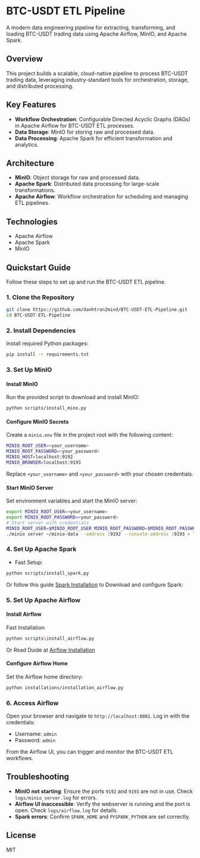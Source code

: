 
# BTC-USDT ETL Pipeline

A modern data engineering pipeline for extracting, transforming, and loading BTC-USDT trading data using Apache Airflow, MinIO, and Apache Spark.

## Overview

This project builds a scalable, cloud-native pipeline to process BTC-USDT trading data, leveraging industry-standard tools for orchestration, storage, and distributed processing.

## Key Features

- **Workflow Orchestration**: Configurable Directed Acyclic Graphs (DAGs) in Apache Airflow for BTC-USDT ETL processes.
- **Data Storage**: MinIO for storing raw and processed data.
- **Data Processing**: Apache Spark for efficient transformation and analytics.

## Architecture

- **MinIO**: Object storage for raw and processed data.
- **Apache Spark**: Distributed data processing for large-scale transformations.
- **Apache Airflow**: Workflow orchestration for scheduling and managing ETL pipelines.

## Technologies

- Apache Airflow
- Apache Spark
- MinIO

## Quickstart Guide

Follow these steps to set up and run the BTC-USDT ETL pipeline.

### 1. Clone the Repository

```bash
git clone https://github.com/danhtran2mind/BTC-USDT-ETL-Pipeline.git
cd BTC-USDT-ETL-Pipeline
```

### 2. Install Dependencies

Install required Python packages:

```bash
pip install -r requirements.txt
```

### 3. Set Up MinIO

#### Install MinIO

Run the provided script to download and install MinIO:

```bash
python scripts/install_mino.py
```



#### Configure MinIO Secrets

Create a `minio.env` file in the project root with the following content:

```bash
MINIO_ROOT_USER=<your_username>
MINIO_ROOT_PASSWORD=<your_password>
MINIO_HOST=localhost:9192
MINIO_BROWSER=localhost:9193
```

Replace `<your_username>` and `<your_password>` with your chosen credentials.

#### Start MinIO Server

Set environment variables and start the MinIO server:

```bash
export MINIO_ROOT_USER=<your_username>
export MINIO_ROOT_PASSWORD=<your_password>
# Start server with credentials
MINIO_ROOT_USER=$MINIO_ROOT_USER MINIO_ROOT_PASSWORD=$MINIO_ROOT_PASSWORD \
./minio server ~/minio-data --address :9192 --console-address :9193 > logs/minio_server.log 2>&1 &
```

### 4. Set Up Apache Spark
- Fast Setup:
```bash
python scripts/install_spark.py
```
Or follow this guide [Spark Installation](docs/install_spark.md) to Download and configure Spark:



### 5. Set Up Apache Airflow

#### Install Airflow

Fast Installation

```bash
python scripts\install_airflow.py
```
Or Read Duide at [Airflow Installation](docs/install_airflow.md)

#### Configure Airflow Home

Set the Airflow home directory:
```bash
python installations/installation_airflow.py
```

### 6. Access Airflow

Open your browser and navigate to `http://localhost:8081`. Log in with the credentials:
- Username: `admin`
- Password: `admin`

From the Airflow UI, you can trigger and monitor the BTC-USDT ETL workflows.

## Troubleshooting

- **MinIO not starting**: Ensure the ports `9192` and `9193` are not in use. Check `logs/minio_server.log` for errors.
- **Airflow UI inaccessible**: Verify the webserver is running and the port is open. Check `logs/airflow.log` for details.
- **Spark errors**: Confirm `SPARK_HOME` and `PYSPARK_PYTHON` are set correctly.

## License

MIT

